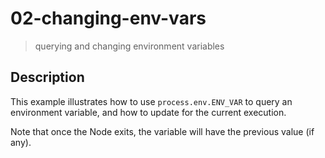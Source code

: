 # 02-changing-env-vars
> querying and changing environment variables

## Description
This example illustrates how to use `process.env.ENV_VAR` to query an environment variable, and how to update for the current execution.

Note that once the Node exits, the variable will have the previous value (if any).
